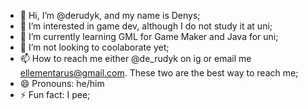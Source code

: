- 👋 Hi, I’m @derudyk, and my name is Denys;
- 👀 I’m interested in game dev, although I do not study it at uni;
- 🌱 I’m currently learning GML for Game Maker and Java for uni;
- 💞️ I’m not looking to coolaborate yet;
- 📫 How to reach me either @de_rudyk on ig or email me ellementarus@gmail.com. These two are the best way to reach me;
- 😄 Pronouns: he/him
- ⚡ Fun fact: I pee;

<!---
derudyk/derudyk is a ✨ special ✨ repository because its `README.md` (this file) appears on your GitHub profile.
You can click the Preview link to take a look at your changes.
--->

